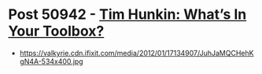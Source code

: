 # Post 50942 - [Tim Hunkin: What&#8217;s In Your Toolbox?](https://www.ifixit.com/News/50942/tim-hunkin-whats-in-your-toolbox)

- https://valkyrie.cdn.ifixit.com/media/2012/01/17134907/JuhJaMQCHehKgN4A-534x400.jpg
